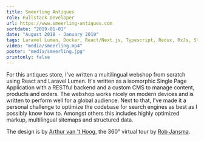 ```yaml
---
title: Smeerling Antiques
role: Fullstack Developer
url: https://www.smeerling-antiques.com
sortdate: "2019-01-01"
date: "August 2018 - January 2019"
tags: Laravel Lumen, Docker, React/Next.js, Typescript, Redux, RxJs, Styled components, SEO, REST
video: "media/smeerling.mp4"
poster: "media/smeerling.jpg"
printonly: false
---
```

For this antiques store, I've written a multilingual webshop from scratch using React and Laravel Lumen. It's written as a isomorphic Single Page Application with a RESTful backend and a custom CMS to manage content, products and orders. The webshop works nicely on modern devices and is written to perform well for a global audience. Next to that, I've made it a personal challenge to optimize the codebase for search engines as best as I possibly know how to. Amongst others this includes highly optimized markup, multilingual sitemaps and structured data.

The design is by <a href="http://arthurvanthoog.nl" target="_blank">Arthur van 't Hoog</a>, the 360&deg; virtual tour by <a href="https://virtualtour.nu" target="_blank">Rob Jansma</a>.
